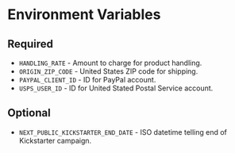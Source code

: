 # Environment Variables

## Required

- `HANDLING_RATE` - Amount to charge for product handling.
- `ORIGIN_ZIP_CODE` - United States ZIP code for shipping.
- `PAYPAL_CLIENT_ID` - ID for PayPal account.
- `USPS_USER_ID` - ID for United Stated Postal Service account.

## Optional

- `NEXT_PUBLIC_KICKSTARTER_END_DATE` - ISO datetime telling end of Kickstarter campaign.
